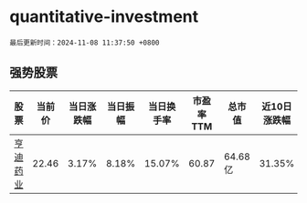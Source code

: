 # quantitative-investment

`最后更新时间：2024-11-08 11:37:50 +0800`

## 强势股票

|股票|当前价|当日涨跌幅|当日振幅|当日换手率|市盈率TTM|总市值|近10日涨跌幅|
|----|----|----|----|----|----|----|----|
|[亨迪药业](https://xueqiu.com/S/SZ301211)|22.46|3.17%|8.18%|15.07%|60.87|64.68亿|31.35%|
